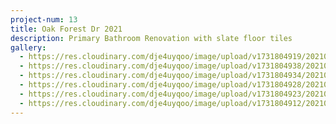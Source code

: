 ```yaml
---
project-num: 13
title: Oak Forest Dr 2021
description: Primary Bathroom Renovation with slate floor tiles
gallery:
  - https://res.cloudinary.com/dje4uyqoo/image/upload/v1731804919/20210202_153128_hqjlkh.jpg
  - https://res.cloudinary.com/dje4uyqoo/image/upload/v1731804938/20210202_153240_fzyyzl.jpg
  - https://res.cloudinary.com/dje4uyqoo/image/upload/v1731804934/20210202_153230_a8ufnc.jpg
  - https://res.cloudinary.com/dje4uyqoo/image/upload/v1731804928/20210202_153210_j85wx0.jpg
  - https://res.cloudinary.com/dje4uyqoo/image/upload/v1731804923/20210202_153155_znpofb.jpg
  - https://res.cloudinary.com/dje4uyqoo/image/upload/v1731804912/20210119_110743_st4bnl.jpg
---
```

